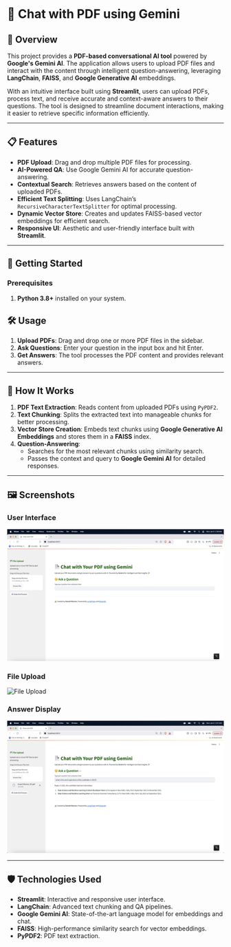 # 📄 Chat with PDF using Gemini

## 📖 Overview

This project provides a **PDF-based conversational AI tool** powered by **Google's Gemini AI**. The application allows users to upload PDF files and interact with the content through intelligent question-answering, leveraging **LangChain**, **FAISS**, and **Google Generative AI** embeddings.

With an intuitive interface built using **Streamlit**, users can upload PDFs, process text, and receive accurate and context-aware answers to their questions. The tool is designed to streamline document interactions, making it easier to retrieve specific information efficiently.

---

## 📋 Features

- **PDF Upload**: Drag and drop multiple PDF files for processing.
- **AI-Powered QA**: Use Google Gemini AI for accurate question-answering.
- **Contextual Search**: Retrieves answers based on the content of uploaded PDFs.
- **Efficient Text Splitting**: Uses LangChain’s `RecursiveCharacterTextSplitter` for optimal processing.
- **Dynamic Vector Store**: Creates and updates FAISS-based vector embeddings for efficient search.
- **Responsive UI**: Aesthetic and user-friendly interface built with **Streamlit**.

---

## 🚀 Getting Started

### Prerequisites

1. **Python 3.8+** installed on your system.

## 🛠️ Usage

1. **Upload PDFs**: Drag and drop one or more PDF files in the sidebar.
2. **Ask Questions**: Enter your question in the input box and hit Enter.
3. **Get Answers**: The tool processes the PDF content and provides relevant answers.

---

## 📖 How It Works

1. **PDF Text Extraction**: Reads content from uploaded PDFs using `PyPDF2`.
2. **Text Chunking**: Splits the extracted text into manageable chunks for better processing.
3. **Vector Store Creation**: Embeds text chunks using **Google Generative AI Embeddings** and stores them in a **FAISS** index.
4. **Question-Answering**:
   - Searches for the most relevant chunks using similarity search.
   - Passes the context and query to **Google Gemini AI** for detailed responses.

---

## 🖼️ Screenshots

### User Interface
![User Interface](screenshots/homepage.png)

### File Upload
![File Upload](screenshots/upload.png)

### Answer Display
![Answer Display](screenshots/answers.png)

---

## 🛡️ Technologies Used

- **Streamlit**: Interactive and responsive user interface.
- **LangChain**: Advanced text chunking and QA pipelines.
- **Google Gemini AI**: State-of-the-art language model for embeddings and chat.
- **FAISS**: High-performance similarity search for vector embeddings.
- **PyPDF2**: PDF text extraction.
